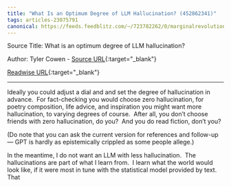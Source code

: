```yaml
---
title: "What Is an Optimum Degree of LLM Hallucination? (452862341)"
tags: articles-23075791
canonical: https://feeds.feedblitz.com/~/723782262/0/marginalrevolution~What-is-an-optimum-degree-of-LLM-hallucination.html
---
```


Source Title: What is an optimum degree of LLM hallucination?

Author: Tyler Cowen - [Source URL](https://feeds.feedblitz.com/~/723782262/0/marginalrevolution~What-is-an-optimum-degree-of-LLM-hallucination.html){:target="_blank"}

[Readwise URL](https://readwise.io/open/452862341){:target="_blank"}

---

Ideally you could adjust a dial and and set the degree of hallucination in advance.  For fact-checking you would choose zero hallucination, for poetry composition, life advice, and inspiration you might want more hallucination, to varying degrees of course.  After all, you don’t choose friends with zero hallucination, do you?  And you do read fiction, don’t you?

(Do note that you can ask the current version for references and follow-up — GPT is hardly as epistemically crippled as some people allege.)

In the meantime, I do not want an LLM with less hallucination.  The hallucinations are part of what I learn from.  I learn what the world would look like, if it were most in tune with the statistical model provided by text.  That
